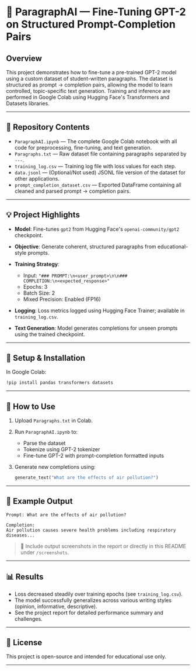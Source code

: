 
# 🧠 ParagraphAI — Fine-Tuning GPT-2 on Structured Prompt-Completion Pairs

## Overview

This project demonstrates how to fine-tune a pre-trained GPT-2 model using a custom dataset of student-written paragraphs. The dataset is structured as prompt → completion pairs, allowing the model to learn controlled, topic-specific text generation. Training and inference are performed in Google Colab using Hugging Face's Transformers and Datasets libraries.

---

## 📁 Repository Contents

* `ParagraphAI.ipynb` — The complete Google Colab notebook with all code for preprocessing, fine-tuning, and text generation.
* `Paragraphs.txt` — Raw dataset file containing paragraphs separated by `---`.
* `training_log.csv` — Training log file with loss values for each step.
* `data.jsonl` — (Optional/Not used) JSONL file version of the dataset for other applications.
* `prompt_completion_dataset.csv` — Exported DataFrame containing all cleaned and parsed prompt → completion pairs.

---

## 💡 Project Highlights

* **Model**: Fine-tunes `gpt2` from Hugging Face's `openai-community/gpt2` checkpoint.
* **Objective**: Generate coherent, structured paragraphs from educational-style prompts.
* **Training Strategy**:

  * Input: `"### PROMPT:\n<user_prompt>\n\n### COMPLETION:\n<expected_response>"`
  * Epochs: 3
  * Batch Size: 2
  * Mixed Precision: Enabled (FP16)
* **Logging**: Loss metrics logged using Hugging Face Trainer; available in `training_log.csv`.
* **Text Generation**: Model generates completions for unseen prompts using the trained checkpoint.

---

## 🔧 Setup & Installation

In Google Colab:

```bash
!pip install pandas transformers datasets
```

---

## 🚀 How to Use

1. Upload `Paragraphs.txt` in Colab.
2. Run `ParagraphAI.ipynb` to:

   * Parse the dataset
   * Tokenize using GPT-2 tokenizer
   * Fine-tune GPT-2 with prompt-completion formatted inputs
3. Generate new completions using:

   ```python
   generate_text("What are the effects of air pollution?")
   ```

---

## 🧪 Example Output

```text
Prompt: What are the effects of air pollution?

Completion:
Air pollution causes severe health problems including respiratory diseases...
```

> 📌 Include output screenshots in the report or directly in this README under `/screenshots`.

---

## 📊 Results

* Loss decreased steadily over training epochs (see `training_log.csv`).
* The model successfully generalizes across various writing styles (opinion, informative, descriptive).
* See the project report for detailed performance summary and challenges.

---

## 📑 License

This project is open-source and intended for educational use only.

---

